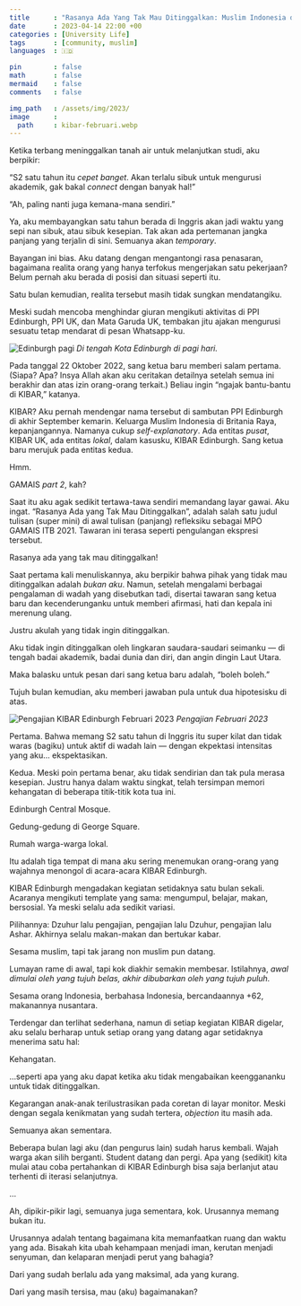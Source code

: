 ```yaml
---
title      : "Rasanya Ada Yang Tak Mau Ditinggalkan: Muslim Indonesia di Edinburgh"
date       : 2023-04-14 22:00 +00
categories : [University Life]
tags       : [community, muslim]
languages  : 🇮🇩

pin        : false
math       : false
mermaid    : false
comments   : false

img_path   : /assets/img/2023/
image      :
  path     : kibar-februari.webp
---
```



Ketika terbang meninggalkan tanah air untuk melanjutkan studi, aku berpikir:

“S2 satu tahun itu *cepet banget*. Akan terlalu sibuk untuk mengurusi akademik, gak bakal *connect* dengan banyak hal!”

“Ah, paling nanti juga kemana-mana sendiri.”

Ya, aku membayangkan satu tahun berada di Inggris akan jadi waktu yang sepi nan sibuk, atau sibuk kesepian. Tak akan ada pertemanan jangka panjang yang terjalin di sini. Semuanya akan *temporary*.

Bayangan ini bias. Aku datang dengan mengantongi rasa penasaran, bagaimana realita orang yang hanya terfokus mengerjakan satu pekerjaan? Belum pernah aku berada di posisi dan situasi seperti itu.

Satu bulan kemudian, realita tersebut masih tidak sungkan mendatangiku.

Meski sudah mencoba menghindar giuran mengikuti aktivitas di PPI Edinburgh, PPI UK, dan Mata Garuda UK, tembakan jitu ajakan mengurusi sesuatu tetap mendarat di pesan Whatsapp-ku.

![Edinburgh pagi](edinburgh-morning.jpg)
_Di tengah Kota Edinburgh di pagi hari._

Pada tanggal 22 Oktober 2022, sang ketua baru memberi salam pertama. (Siapa? Apa? Insya Allah akan aku ceritakan detailnya setelah semua ini berakhir dan atas izin orang-orang terkait.) Beliau ingin “ngajak bantu-bantu di KIBAR,” katanya.

KIBAR? Aku pernah mendengar nama tersebut di sambutan PPI Edinburgh di akhir September kemarin. Keluarga Muslim Indonesia di Britania Raya, kepanjangannya. Namanya cukup *self-explanatory*. Ada entitas *pusat*, KIBAR UK, ada entitas *lokal*, dalam kasusku, KIBAR Edinburgh. Sang ketua baru merujuk pada entitas kedua.

Hmm.

GAMAIS *part 2*, kah?

Saat itu aku agak sedikit tertawa-tawa sendiri memandang layar gawai. Aku ingat. “Rasanya Ada yang Tak Mau Ditinggalkan”, adalah salah satu judul tulisan (super mini) di awal tulisan (panjang) refleksiku sebagai MPO GAMAIS ITB 2021. Tawaran ini terasa seperti pengulangan ekspresi tersebut.

Rasanya ada yang tak mau ditinggalkan!

Saat pertama kali menuliskannya, aku berpikir bahwa pihak yang tidak mau ditinggalkan adalah *bukan aku*. Namun, setelah mengalami berbagai pengalaman di wadah yang disebutkan tadi, disertai tawaran sang ketua baru dan kecenderunganku untuk memberi afirmasi, hati dan kepala ini merenung ulang.

Justru akulah yang tidak ingin ditinggalkan.

Aku tidak ingin ditinggalkan oleh lingkaran saudara-saudari seimanku — di tengah badai akademik, badai dunia dan diri, dan angin dingin Laut Utara.

Maka balasku untuk pesan dari sang ketua baru adalah, “boleh boleh.”

Tujuh bulan kemudian, aku memberi jawaban pula untuk dua hipotesisku di atas.

![Pengajian KIBAR Edinburgh Februari 2023](kibar-februari.webp)
_Pengajian Februari 2023_

Pertama. Bahwa memang S2 satu tahun di Inggris itu super kilat dan tidak waras (bagiku) untuk aktif di wadah lain — dengan ekpektasi intensitas yang aku… ekspektasikan.

Kedua. Meski poin pertama benar, aku tidak sendirian dan tak pula merasa kesepian. Justru hanya dalam waktu singkat, telah tersimpan memori kehangatan di beberapa titik-titik kota tua ini.

Edinburgh Central Mosque.

Gedung-gedung di George Square.

Rumah warga-warga lokal.

Itu adalah tiga tempat di mana aku sering menemukan orang-orang yang wajahnya menongol di acara-acara KIBAR Edinburgh.

KIBAR Edinburgh mengadakan kegiatan setidaknya satu bulan sekali. Acaranya mengikuti template yang sama: mengumpul, belajar, makan, bersosial. Ya meski selalu ada sedikit variasi.

Pilihannya: Dzuhur lalu pengajian, pengajian lalu Dzuhur, pengajian lalu Ashar. Akhirnya selalu makan-makan dan bertukar kabar.

Sesama muslim, tapi tak jarang non muslim pun datang.

Lumayan rame di awal, tapi kok diakhir semakin membesar. Istilahnya, *awal dimulai oleh yang tujuh belas, akhir dibubarkan oleh yang tujuh puluh.*

Sesama orang Indonesia, berbahasa Indonesia, bercandaannya +62, makanannya nusantara.

Terdengar dan terlihat sederhana, namun di setiap kegiatan KIBAR digelar, aku selalu berharap untuk setiap orang yang datang agar setidaknya menerima satu hal:

Kehangatan.

…seperti apa yang aku dapat ketika aku tidak mengabaikan keenggananku untuk tidak ditinggalkan.


Kegarangan anak-anak terilustrasikan pada coretan di layar monitor.
Meski dengan segala kenikmatan yang sudah tertera, *objection* itu masih ada.

Semuanya akan sementara.

Beberapa bulan lagi aku (dan pengurus lain) sudah harus kembali. Wajah warga akan silih berganti. Student datang dan pergi. Apa yang (sedikit) kita mulai atau coba pertahankan di KIBAR Edinburgh bisa saja berlanjut atau terhenti di iterasi selanjutnya.

…

Ah, dipikir-pikir lagi, semuanya juga sementara, kok. Urusannya memang bukan itu.

Urusannya adalah tentang bagaimana kita memanfaatkan ruang dan waktu yang ada. Bisakah kita ubah kehampaan menjadi iman, kerutan menjadi senyuman, dan kelaparan menjadi perut yang bahagia?

Dari yang sudah berlalu ada yang maksimal, ada yang kurang.

Dari yang masih tersisa, mau (aku) bagaimanakan?